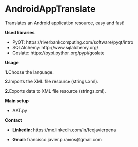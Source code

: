 # AndroidAppTranslate
Translates an Android application resource, easy and fast!

<p><b>Used libraries</b></p>

<ul>
  <li>PyQT: https://riverbankcomputing.com/software/pyqt/intro</li>
  <li>SQLAlchemy: http://www.sqlalchemy.org/</li>
  <li>Goslate: https://pypi.python.org/pypi/goslate</li>
</ul>
 
 
<p><b>Usage</b></p>
<p><b>1.</b>Choose the language.</p> 
<p><b>2.</b>Imports the XML file resource (strings.xml).</p> 
<p><b>2.</b>Exports data to XML file resource (strings.xml).</p>

<p><b>Main setup</b></p>
<ul>
  <li> AAT.py</li>
</ul>

<p><b>Contact</b></p>

<ul>
  <li><p><b>Linkedin: </b> https://mx.linkedin.com/in/fcojavierpena</p></li>
  <li><p><b>Gmail: </b> francisco.javier.p.ramos@gmail.com</p></li>
</ul>


